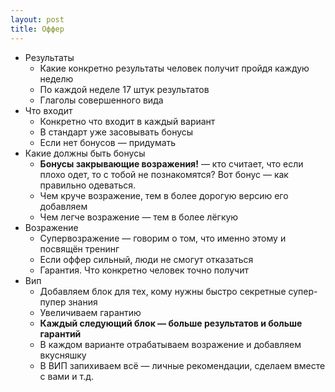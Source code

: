 ```yaml
---
layout: post
title: Оффер
---
```


- Результаты
  + Какие конкретно результаты человек получит пройдя каждую неделю
  + По каждой неделе 17 штук результатов
  + Глаголы совершенного вида
- Что входит
  + Конкретно что входит в каждый вариант
  + В стандарт уже засовывать бонусы
  + Если нет бонусов — придумать
- Какие должны быть бонусы
  + **Бонусы закрывающие возражения!** — кто считает, что если плохо одет, то с тобой не познакомятся? Вот бонус — как правильно одеваться.
  + Чем круче возражение, тем в более дорогую версию его добавляем
  + Чем легче возражение — тем в более лёгкую
- Возражение
  + Супервозражение — говорим о том, что именно этому и посвящён тренинг
  + Если оффер сильный, люди не смогут отказаться
  + Гарантия. Что конкретно человек точно получит
- Вип
  + Добавляем блок для тех, кому нужны быстро секретные супер-пупер знания
  + Увеличиваем гарантию
  + **Каждый следующий блок — больше результатов и больше гарантий**
  + В каждом варианте отрабатываем возражение и добавляем вкусняшку
  + В ВИП запихиваем всё — личные рекомендации, сделаем вместе с вами и т.д.

